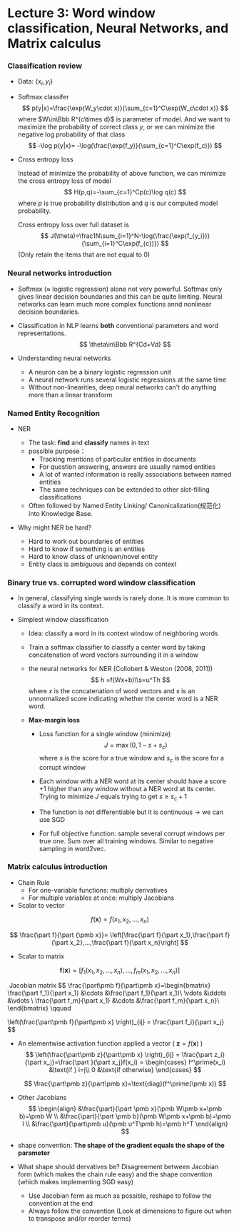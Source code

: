 # Lecture 3: Word window classification, Neural Networks, and Matrix calculus

### Classification review

- Data: $\{x_i,y_i\}$

- Softmax classifer
  $$
  p(y|x)=\frac{\exp(W_y\cdot x)}{\sum_{c=1}^C\exp(W_c\cdot x)}
  $$
  where $W\in\Bbb R^{c\times d}$ is parameter of model. And we want to maximize the probability of correct class $y$, or we can minimize the negative log probability of that class
  $$
  -\log p(y|x)= -\log(\frac{\exp(f_y)}{\sum_{c=1}^C\exp(f_c)})
  $$

- Cross entropy loss

  Instead of minimize the probability of above function, we can minimize the cross entropy loss of model
  $$
  H(p,q)=-\sum_{c=1}^Cp(c)\log q(c)
  $$
  where $p$ is true probability distribution and $q$ is our computed model probability.

  Cross entropy loss over full dataset is
  $$
  J(\theta)=\frac1N\sum_{i=1}^N-\log(\frac{\exp(f_{y_i})}{\sum_{i=1}^C\exp(f_{c})})
  $$
  (Only retain the items that are not equal to 0)

### Neural networks introduction

- Softmax ($\approx$ logistic regression) alone not very powerful. Softmax only gives linear decision boundaries and this can be quite limiting. Neural networks can learn much more complex functions annd nonlinear decision boundaries.

- Classification in NLP learns **both** conventional parameters and word representations.
  $$
  \theta\in\Bbb R^{Cd+Vd}
  $$

- Understanding neural networks

  - A neuron can be a binary logistic regression unit
  - A neural network runs several logistic regressions at the same time
  - Without non-linearities, deep neural networks can't do anything more than a linear transform

### Named Entity Recognition

- NER
  - The task: **find** and **classify** names in text
  - possible purpose：
    - Tracking mentions of particular entities in documents
    - For question answering, answers are usually named entities
    - A lot of wanted information is really associations between named entities
    - The same techniques can be extended to other slot-filling classifications
  - Often followed by Named Entity Linking/ Canonicalization(规范化) into Knowledge Base.

- Why might NER be hard?
  - Hard to work out boundaries of entities 
  - Hard to know if something is an entities
  - Hard to know class of unknown/novel entity
  - Entity class is ambiguous and depends on context

### Binary true vs. corrupted word window classification

- In general, classifying single words is rarely done. It is more common to classify a word in its context.

- Simplest window classification

  - Idea: classify a word in its context window of neighboring words

  - Train a softmax classifier to classify a center word by taking concatenation of word vectors surrounding it in a window

  - the neural networks for NER (Collobert & Weston (2008, 2011))
    $$
    h =f(Wx+b)\\s=u^Th
    $$
    where $x$ is the concatenation of word vectors and $s$ is an unnormalized score indicating whether the center word is a NER word.

  - **Max-margin loss**

    - Loss function for a single window (minimize)
      $$
      J=\max(0,1-s+s_c)
      $$
      where $s$ is the score for a true window and $s_c$ is the score for a corrupt window

    - Each window with a NER word at its center should have a score +1 higher than any window without a NER word at its center. Trying to minimize $J$ equals trying to get $s\ge s_c+1$

    - The function is not differentiable but it is continuous -> we can use SGD

    - For full objective function: sample several corrupt windows per true one. Sum over all training windows. Similar to negative sampling in word2vec.

### Matrix calculus introduction

- Chain Rule
  - For one-variable functions: multiply derivatives
  - For multiple variables at once: multiply Jacobians
- Scalar to vector

$$
f(\pmb x)=f(x_1,x_2,...,x_n)
$$

$$
\frac{\part f}{\part {\pmb x}}= \left[\frac{\part f}{\part x_1},\frac{\part f}{\part x_2},...,\frac{\part f}{\part x_n}\right]
$$

- Scalar to matrix

$$
\pmb f(\pmb x)=\left[f_1(x_1,x_2,...,x_n),...,f_m(x_1,x_2,...,x_n) \right]
$$

​		Jacobian matrix
$$
\frac{\part\pmb f}{\part\pmb x}=\begin{bmatrix} 
\frac{\part f_1}{\part x_1} &\cdots &\frac{\part f_1}{\part x_1}\\
\vdots &\ddots &\vdots \\
\frac{\part f_m}{\part x_1} &\cdots &\frac{\part f_m}{\part x_n}\\
\end{bmatrix} \qquad

\left(\frac{\part\pmb f}{\part\pmb x} \right)_{ij} = \frac{\part f_i}{\part x_j}
$$

- An elementwise activation function applied a vector ( $\pmb z =f(\pmb x)$ )
  $$
  \left(\frac{\part\pmb z}{\part\pmb x} \right)_{ij} = \frac{\part z_i}{\part x_j}=\frac{\part }{\part x_j}f(x_i) = \begin{cases}
  f^\prime(x_i)  &\text{if } i=j\\
  0  &\text{if otherwise}
  \end{cases}
  $$

  $$
  \frac{\part\pmb z}{\part\pmb x}=\text{diag}(f^\prime(\pmb x))
  $$

- Other Jacobians
  $$
  \begin{align}
  &\frac{\part}{\part \pmb x}(\pmb W\pmb x+\pmb b)=\pmb W \\
  &\frac{\part}{\part \pmb b}(\pmb W\pmb x+\pmb b)=\pmb I \\
  &\frac{\part}{\part\pmb u}(\pmb u^T\pmb h)=\pmb h^T 
  \end{align}
  $$

- shape convention: **The shape of the gradient equals the shape of the parameter**

- What shape should dervatives be? Disagreement between Jacobian form (which makes the chain rule easy) and the shape convention (which makes implementing SGD easy)
  - Use Jacobian form as much as possible, reshape to follow the convention at the end
  - Always follow the convention (Look at dimensions to figure out when to transpose and/or reorder terms)